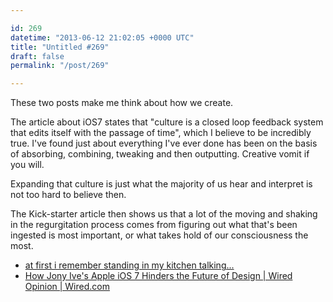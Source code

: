 ```yaml
---

id: 269
datetime: "2013-06-12 21:02:05 +0000 UTC"
title: "Untitled #269"
draft: false
permalink: "/post/269"

---
```


These two posts make me think about how we create. 

The article about iOS7 states that "culture is a closed loop feedback system that edits itself with the passage of time", which I believe to be incredibly true. I've found just about everything I've ever done has been on the basis of absorbing, combining, tweaking and then outputting. Creative vomit if you will.

Expanding that culture is just what the majority of us hear and interpret is not too hard to believe then. 

The Kick-starter article then shows us that a lot of the moving and shaking in the regurgitation process comes from figuring out what that's been ingested is most important, or what takes hold of our consciousness the most. 

 
 * [at first i remember standing in my kitchen talking...](http://8east4west.tumblr.com/post/22004376536/at-first-i-remember-standing-in-my-kitchen-talking)
 * [How Jony Ive's Apple iOS 7 Hinders the Future of Design | Wired Opinion | Wired.com](http://www.wired.com/opinion/2013/06/why-jony-ives-and-apple-ios7-are-holding-back-the-future-of-design/?cid=8778934)



